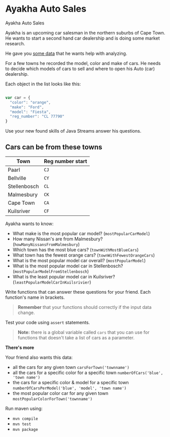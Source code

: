 # Ayakha Auto Sales

Ayakha Auto Sales

Ayakha is an upcoming car salesman in the northern suburbs of Cape Town. He wants to start a second hand car dealership and is doing some market research.

He gave you [some data](/cars.json) that he wants help with analyzing.

For a few towns he recorded the model, color and make of cars. He needs to decide which models of cars to sell and where to open his Auto (car) dealership.

Each object in the list looks like this:

```javascript

var car = {
  "color": "orange",
  "make": "Ford",
  "model": "Fiesta",
  "reg_number": "CL 77790"
}

```

Use your new found skills of Java Streams answer his questions.

## Cars can be from these towns

  Town  | Reg number start
--------------|------
Paarl         |`CJ`
Bellville     | `CY`
Stellenbosch  | `CL`
Malmesbury    |`CK`
Cape Town     | `CA`
Kuilsriver    | `CF`

Ayakha  wants to know:

* What make is the most popular car model? (`mostPopularCarModel`)
* How many Nissan's are from Malmesbury? (`howManyNissansFromMalmesbury`)
* Which town has the most blue cars? (`townWithMostBlueCars`)
* What town has the fewest orange cars? (`townWithFewestOrangeCars`)
* What is the most popular model car overall? (`mostPopularModel`)
* What is the most popular model car in Stellenbosch? (`mostPopularModelFromStellenbosch`)
* What is the least popular model car in Kuilsriver? (`leastPopularModelCarInKuilsrivier`)

Write functions that can answer these questions for your friend. Each function's name in brackets.

> **Remember** that your functions should correctly if the input data change.

Test your code using `assert` statements.
> **Note:** there is a global variable called `cars` that you can use for functions that doesn't take a list of cars as a parameter.

**There's more**

Your friend also wants this data:

* all the cars for any given town `carsForTown('townname')`
* all the cars for a specific color for a specific town `numberOfCars('blue', 'town name')`
* the  cars for a specific color & model for a specific town `numberOfCarsPerModel('blue', 'model', 'town name')`
* the most popular color car for any given town `mostPopularColorForTown('townname')`

Run maven using:

* `mvn compile`
* `mvn test`
* `mvn package`
